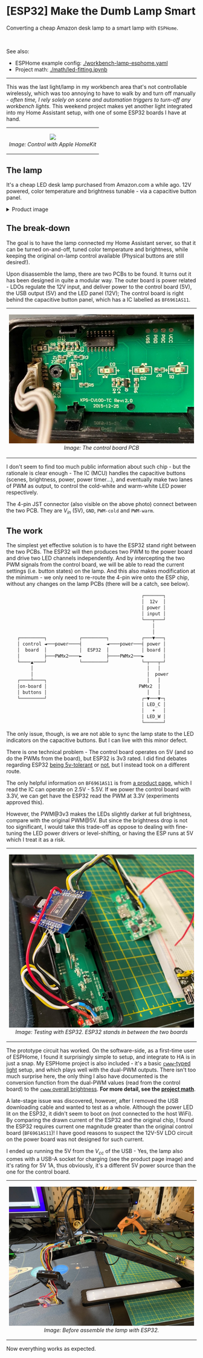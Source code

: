 # [ESP32] Make the Dumb Lamp Smart

Converting a cheap Amazon desk lamp to a smart lamp with `ESPHome`.

<br>

See also:

- ESPHome example config: [./workbench-lamp-esphome.yaml](./workbench-lamp-esphome.yaml)
- Project math: [./math/led-fitting.ipynb](./math/led-fitting.ipynb)

---

This was the last light/lamp in my workbench area that's not controllable wirelessly, which was too annoying to have to walk by and turn off manually - _often time, I rely solely on scene and automation triggers to turn-off any workbench lights._ This weekend project makes yet another light integrated into my Home Assistant setup, with one of some ESP32 boards I have at hand.

<table><tr><td align="center">

![](./doc/images/homekit-demo.gif)
<br>
_Image: Control with Apple HomeKit_

</td></tr></table>

## The lamp

It's a cheap LED desk lamp purchased from Amazon.com a while ago. 12V powered, color temperature and brightness tunable - via a capacitive button panel.

<details><summary>Product image</summary>
<table><tr><td align="center">

![](./doc/images/lamp-amazon.png)
_Image: Product page of the lamp_

</td></tr></table>
</details>



## The break-down

The goal is to have the lamp connected my Home Assistant server, so that it can be turned on-and-off, tuned color temperature and brightness, while keeping the original on-lamp control available (Physical buttons are still desired!).

Upon disassemble the lamp, there are two PCBs to be found. It turns out it has been designed in quite a modular way. The outer board is power related - LDOs regulate the 12V input, and deliver power to the control board (5V), the USB output (5V) and the LED panel (12V); The control board is right behind the capacitive button panel, which has a IC labelled as `BF6961AS11`.



<table><tr><td align="center">

![](./doc/images/IMG_8285.jpg)
<br>
_Image: The control board PCB_

</td></tr></table>

I don't seem to find too much public information about such chip - but the rationale is clear enough - The IC (MCU) handles the capacitive buttons (scenes, brightness, power, power timer...), and eventually make two lanes of PWM as output, to control the cold-white and warm-white LED power respectively.

The 4-pin JST connector (also visible on the above photo) connect between the two PCB. They are $V_{in}$ (5V), `GND`, `PWM-cold` and `PWM-warm`.

## The work

The simplest yet effective solution is to have the ESP32 stand right between the two PCBs. The ESP32 will then produces two PWM to the power board and drive two LED channels independently. And by intercepting the two PWM signals from the control board, we will be able to read the current settings (i.e. button states) on the lamp. And this also makes modification at the minimum - we only need to re-route the 4-pin wire onto the ESP chip, without any changes on the lamp PCBs (there will be a catch, see below).

```
                                                  ┌───────┐
                                                  │  12v  │
                                                  │ power │
                                                  │ input │
                                                  └───┬───┘
                                                      │
                                                      │
    ┌─────────┐            ┌─────────┐            ┌───▼───┐
    │ control ◄───power────┤         ◄────power───┤ power │
    │  board  │            │  ESP32  │            │ board │
    │         ├───PWMx2────►         ├────PWMx2───►       │
    └────▲────┘            └─────────┘            └─┬───┬─┘
         │                                          │   │
         │                                          │  power
    ┌────┴────┐                                     │   │
    │on-board │                                  PWMx2  │
    │ buttons │                                     │   │
    └─────────┘                                   ┌─▼───▼─┐
                                                  │ LED_C │
                                                  │   +   │
                                                  │ LED_W │
                                                  └───────┘
```

The only issue, though, is we are not able to sync the lamp state to the LED indicators on the capacitive buttons. But I can live with this minor defect.

There is one technical problem - The control board operates on 5V (and so do the PWMs from the board), but ESP32 is 3v3 rated. I did find debates regarding ESP32 [being 5v-tolerant](https://www.qworqs.com/2021/05/19/are-the-esp32-and-esp8266-5v-tolerant-yes-they-officially-are/) or [not](https://www.esp32.com/viewtopic.php?t=18327), but I instead took on a different route.

The only helpful information on `BF6961AS11` is from [a product page](http://www.yunzhan365.com/basic/84628136.html), which I read the IC can operate on 2.5V - 5.5V. If we power the control board with 3.3V, we can get have the ESP32 read the PWM at 3.3V (experiments approved this).

However, the PWM@3v3 makes the LEDs slightly darker at full brightness, compare with the original PWM@5V. But since the brightness drop is not too significant, I would take this trade-off as oppose to dealing with fine-tuning the LED power drivers or level-shifting, or having the ESP runs at 5V which I treat it as a risk.

<table><tr><td align="center">

![](./doc/images/IMG_8287.jpg)
<br>
_Image: Testing with ESP32. ESP32 stands in between the two boards_

</td></tr></table>

The prototype circuit has worked. On the software-side, as a first-time user of ESPHome, I found it surprisingly simple to setup, and integrate to HA is in just a snap. My ESPHome project is also included - it's a basic [`cwww`-typed light](https://esphome.io/components/light/cwww.html) setup, and which plays well with the dual-PWM outputs. There isn't too much surprise here, the only thing I also have documented is the conversion function from the dual-PWM values (read from the control board) to the [`cwww` overall brightness](https://esphome.io/components/light/index.html#light-turn-on-action). **For more detail, see the [project math](./math/led-fitting.ipynb)**.

A late-stage issue was discovered, however, after I removed the USB downloading cable and wanted to test as a whole. Although the power LED lit on the ESP32, it didn't seem to boot on (not connected to the host WiFi). By comparing the drawn current of the ESP32 and the original chip, I found the ESP32 requires current one magnitude greater than the original control board (`BF6961AS11`)! I have good reasons to suspect the 12V-5V LDO circuit on the power board was not designed for such current.

I ended up running the 5V from the $V_{cc}$ of the USB - Yes, the lamp also comes with a USB-A socket for charging (see the product page image) and it's rating for 5V 1A, thus obviously, it's a different 5V power source than the one for the control board.

<table><tr><td align="center">

![](./doc/images/IMG_8300.jpg)
<br>
_Image: Before assemble the lamp with ESP32._

</td></tr></table>

Now everything works as expected.


